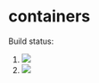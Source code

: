 # containers

Build status:

1. [![](https://github.com/Bazzer218/containers/workflows/tests-fibonacci/badge.svg)](https://github.com/Bazzer218/containers/actions?query=workflow%3Atests-fibonacci)
1. [![](https://github.com/Bazzer218/containers/workflows/tests-range/badge.svg)](https://github.com/Bazzer218/containers/actions?query=workflow%3Atests-range)
